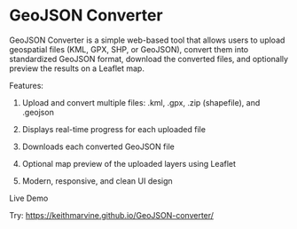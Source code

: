 # GeoJSON Converter
GeoJSON Converter is a simple web-based tool that allows users to upload geospatial files (KML, GPX, SHP, or GeoJSON), convert them into standardized GeoJSON format, download the converted files, and optionally preview the results on a Leaflet map.

Features:

1. Upload and convert multiple files: .kml, .gpx, .zip (shapefile), and .geojson

2. Displays real-time progress for each uploaded file

3. Downloads each converted GeoJSON file

4. Optional map preview of the uploaded layers using Leaflet

5. Modern, responsive, and clean UI design

Live Demo

Try: https://keithmarvine.github.io/GeoJSON-converter/
